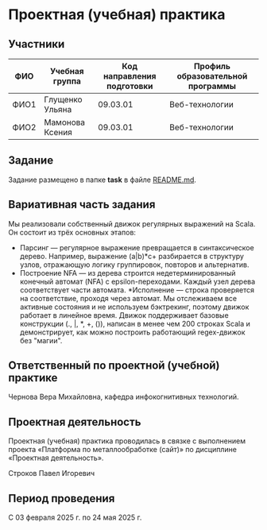 # Проектная (учебная) практика

## Участники

| ФИО | Учебная группа | Код направления подготовки | Профиль образовательной программы |
|-|-|-|-|
| ФИО1 |Глущенко Ульяна|09.03.01|Веб-технологии|
| ФИО2 |Мамонова Ксения|09.03.01|Веб-технологии|

## Задание

Задание размещено в папке **task** в файле [README.md](task/README.md).

## Вариативная часть задания

Мы реализовали собственный движок регулярных выражений на Scala. Он состоит из трёх основных этапов:
* Парсинг — регулярное выражение превращается в синтаксическое дерево. Например, выражение (a|b)*c+ разбирается в структуру узлов, отражающую логику группировок, повторов и альтернатив.
* Построение NFA — из дерева строится недетерминированный конечный автомат (NFA) с epsilon-переходами. Каждый узел дерева соответствует части автомата.
*Исполнение — строка проверяется на соответствие, проходя через автомат. Мы отслеживаем все активные состояния и не используем бэктрекинг, поэтому движок работает в линейное время.
Движок поддерживает базовые конструкции (., |, *, +, ()), написан в менее чем 200 строках Scala и демонстрирует, как можно построить работающий regex-движок без "магии".

## Ответственный по проектной (учебной) практике

Чернова Вера Михайловна, кафедра инфокогнитивных технологий.

## Проектная деятельность

Проектная (учебная) практика проводилась в связке с выполнением проекта «Платформа по металлообработке (сайт)» по дисциплине «Проектная деятельность».

Строков Павел Игоревич

## Период проведения

С 03 февраля 2025 г. по 24 мая 2025 г.
